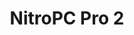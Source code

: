 ---
image: /attachment/posts/nitropc-pro.jpg
lang: en
layout: doc
permalink: /doc/certified-hardware/nitropc-pro-2/
redirect_to: https://doc.qubes-os.org/en/latest/user/hardware/certified-hardware/nitropc-pro-2.html
ref: 355
title: NitroPC Pro 2
---